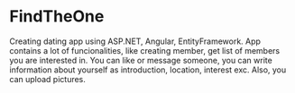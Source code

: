 # FindTheOne
Creating dating app using ASP.NET, Angular, EntityFramework. App contains a lot of funcionalities, like creating member, get list of members you are interested in.
You can like or message someone, you can write information about yourself as introduction, location, interest exc. Also, you can upload pictures.
